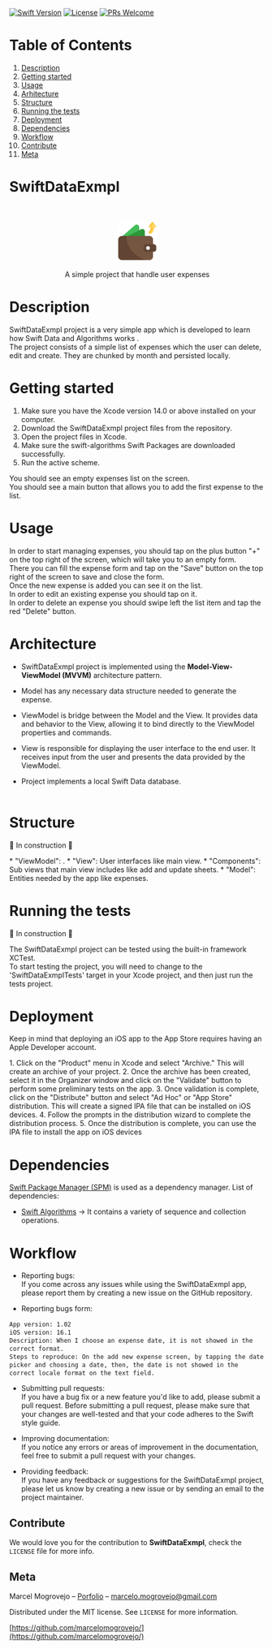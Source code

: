 [![Swift Version][swift-image]][swift-url]
[![License][license-image]][license-url]
[![PRs Welcome][pr-welcome-image]][pr-welcome-url]

# Table of Contents
1. [Description](#description)
2. [Getting started](#getting-started)
3. [Usage](#usage)
4. [Arhitecture](#arhitecture)
5. [Structure](#structure)
6. [Running the tests](#running-the-tests)
7. [Deployment](#deployment)
8. [Dependencies](#dependencies)
9. [Workflow](#workflow)
10. [Contribute](#Contribute)
11. [Meta](#Meta)

# SwiftDataExmpl

<br />
<p align="center">
  <a href="https://github.com/marcelomogrovejo/todo-swiftui/">
    <img src="expenses-logo.png" alt="Logo" width="80" height="80">
  </a>
  <p align="center">
    A simple project that handle user expenses
  </p>
</p>

# Description
<p>SwiftDataExmpl project is a very simple app which is developed to learn how Swift Data and Algorithms works .<br>
The project consists of a simple list of expenses which the user can delete, edit and create. They are chunked by month and persisted locally.</p>

# Getting started
1. Make sure you have the Xcode version 14.0 or above installed on your computer.<br>
2. Download the SwiftDataExmpl project files from the repository.<br>
3. Open the project files in Xcode.<br>
4. Make sure the swift-algorithms Swift Packages are downloaded successfully.<br>
5. Run the active scheme.<br>

You should see an empty expenses list on the screen.<br>
You should see a main button that allows you to add the first expense to the list.<br>

# Usage
In order to start managing expenses, you should tap on the plus button "+" on the top right of the screen, which will take you to an empty form.<br>
There you can fill the expense form and tap on the "Save" button on the top right of the screen to save and close the form.<br>
Once the new expense is added you can see it on the list.<br>
In order to edit an existing expense you should tap on it.<br>
In order to delete an expense you should swipe left the list item and tap the red "Delete" button.<br>

# Architecture
* SwiftDataExmpl project is implemented using the <strong>Model-View-ViewModel (MVVM)</strong> architecture pattern.

* Model has any necessary data structure needed to generate the expense.
* ViewModel is bridge between the Model and the View. It provides data and behavior to the View, allowing it to bind directly to the ViewModel properties and commands.
* View is responsible for displaying the user interface to the end user. It receives input from the user and presents the data provided by the ViewModel.
* Project implements a local Swift Data database.<br><br>

# Structure
<p>🚧 In construction 🚧</p> 
* "ViewModel": .
* "View": User interfaces like main view.
* "Components": Sub views that main view includes like add and update sheets.
* "Model": Entities needed by the app like expenses.

# Running the tests
<p>🚧 In construction 🚧</p>
<p>The SwiftDataExmpl project can be tested using the built-in framework XCTest.<br>
To start testing the project, you will need to change to the 'SwiftDataExmplTests' target in your Xcode project, and then just run the tests project.</p>

# Deployment
<p>Keep in mind that deploying an iOS app to the App Store requires having an Apple Developer account.</p>
1. Click on the "Product" menu in Xcode and select "Archive." This will create an archive of your project.
2. Once the archive has been created, select it in the Organizer window and click on the "Validate" button to perform some preliminary tests on the app.
3. Once validation is complete, click on the "Distribute" button and select "Ad Hoc" or "App Store" distribution. 
This will create a signed IPA file that can be installed on iOS devices.
4. Follow the prompts in the distribution wizard to complete the distribution process.
5. Once the distribution is complete, you can use the IPA file to install the app on iOS devices

# Dependencies
[Swift Package Manager (SPM)](https://www.swift.org/documentation/package-manager/) is used as a dependency manager.
List of dependencies: 
* [Swift Algorithms](https://github.com/apple/swift-algorithms/tree/main) -> It contains a variety of sequence and collection operations. 

# Workflow
* Reporting bugs: <br> 
If you come across any issues while using the SwiftDataExmpl app, please report them by creating a new issue on the GitHub repository.

* Reporting bugs form: <br> 
```
App version: 1.02
iOS version: 16.1
Description: When I choose an expense date, it is not showed in the correct format.
Steps to reproduce: On the add new expense screen, by tapping the date picker and choosing a date, then, the date is not showed in the correct locale format on the text field.
```
* Submitting pull requests: <br> 
If you have a bug fix or a new feature you'd like to add, please submit a pull request. Before submitting a pull request, 
please make sure that your changes are well-tested and that your code adheres to the Swift style guide.

* Improving documentation: <br> 
If you notice any errors or areas of improvement in the documentation, feel free to submit a pull request with your changes.

* Providing feedback:<br> 
If you have any feedback or suggestions for the SwiftDataExmpl project, please let us know by creating a new issue or by sending an email to the project maintainer.

## Contribute
We would love you for the contribution to **SwiftDataExmpl**, check the ``LICENSE`` file for more info.

## Meta
Marcel Mogrovejo – [Porfolio](https://marcelomogrovejo.gitlab.io/my-ios-portfolio/) – marcelo.mogrovejo@gmail.com

Distributed under the MIT license. See ``LICENSE`` for more information.

[https://github.com/marcelomogrovejo/](https://github.com/marcelomogrovejo/)


[swift-image]:https://img.shields.io/badge/swift-5.0-orange.svg
[swift-url]: https://swift.org/
[license-image]: https://img.shields.io/badge/License-MIT-blue.svg
[license-url]: LICENSE.md
[codebeat-image]: https://codebeat.co/badges/c19b47ea-2f9d-45df-8458-b2d952fe9dad
[codebeat-url]: https://codebeat.co/projects/github-com-vsouza-awesomeios-com
[pr-welcome-image]: https://img.shields.io/badge/PRs-welcome-brightgreen.svg?style=flat-square
[pr-welcome-url]: http://makeapullrequest.com

